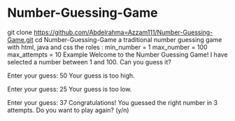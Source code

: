 # Number-Guessing-Game
git clone https://github.com/Abdelrahma=Azzam111/Number-Guessing-Game.git
cd Number-Guessing-Game
a traditional number guessing game with html, java and css
the roles : min_number = 1
max_number = 100
max_attempts = 10
 Example
 Welcome to the Number Guessing Game!
I have selected a number between 1 and 100.
Can you guess it?

Enter your guess: 50
Your guess is too high.

Enter your guess: 25
Your guess is too low.

Enter your guess: 37
Congratulations! You guessed the right number in 3 attempts.
Do you want to play again? (y/n)


